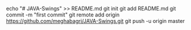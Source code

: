 echo "# JAVA-Swings" >> README.md
git init
git add README.md
git commit -m "first commit"
git remote add origin https://github.com/meghabagri/JAVA-Swings.git
git push -u origin master
